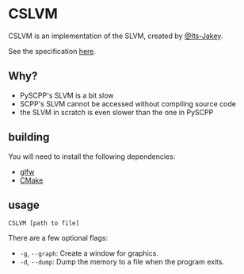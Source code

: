 # CSLVM

CSLVM is an implementation of the SLVM, created by [@Its-Jakey](https://github.com/Its-Jakey).

See the specification [here](https://github.com/Its-Jakey/SCPP/blob/master/SLVM%20Bytecode.md).

## Why?

- PySCPP's SLVM is a bit slow
- SCPP's SLVM cannot be accessed without compiling source code
- the SLVM in scratch is even slower than the one in PySCPP

## building

You will need to install the following dependencies:

- [glfw](https://www.glfw.org/download.html)
- [CMake](http://www.cmake.org/download/index.html)

## usage

    CSLVM [path to file]

There are a few optional flags:

- `-g`, `--graph`: Create a window for graphics.
- `-d`, `--dump`: Dump the memory to a file when the program exits.
